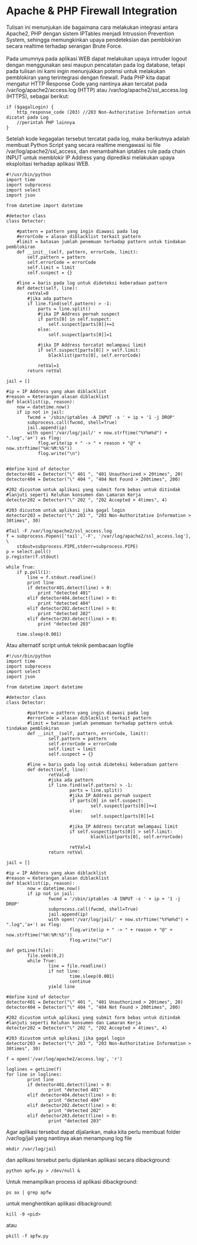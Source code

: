 # Apache & PHP Firewall Integration
Tulisan ini menunjukan ide bagaimana cara melakukan integrasi antara Apache2, PHP dengan sistem IPTables menjadi Intrussion Prevention System, sehingga memungkinkan upaya pendeteksian dan pemblokiran secara realtime terhadap serangan Brute Force.<br>
<br>
Pada umumnya pada aplikasi WEB dapat melakukan upaya intruder logout dengan menggunakan sesi maupun pencatatan pada log database, tetapi pada tulisan ini kami ingin menunjukkan potensi untuk melakukan pemblokiran yang terintegrasi dengan firewall. Pada PHP kita dapat mengatur HTTP Response Code yang nantinya akan tercatat pada /var/log/apache2/access.log (HTTP) atau /var/log/apache2/ssl_access.log (HTTPS), sebagai berikut:
```
if ($gagalLogin) {
	http_response_code (203) //203 Non-Authoritative Information untuk dicatat pada Log
	//perintah PHP lainnya
}
```
Setelah kode kegagalan tersebut tercatat pada log, maka berikutnya adalah membuat Python Script yang secara realtime mengawasi isi file /var/log/apache2/ssl_access, dan menambahkan iptables rule pada chain INPUT untuk memblokir IP Address yang diprediksi melakukan upaya eksploitasi terhadap aplikasi WEB.
```
#!/usr/bin/python
import time
import subprocess
import select
import json

from datetime import datetime

#detector class
class Detector:

	#pattern = pattern yang ingin diawasi pada log
	#errorCode = alasan diblacklist terkait pattern
	#limit = batasan jumlah penemuan terhadap pattern untuk tindakan pemblokiran
	def __init__(self, pattern, errorCode, limit):
		self.pattern = pattern
		self.errorCode = errorCode
		self.limit = limit
		self.suspect = {}

	#line = baris pada log untuk dideteksi keberadaan pattern
	def detect(self, line):
		retVal=0
		#jika ada pattern
		if line.find(self.pattern) > -1:
			parts = line.split()
			#jika IP Address pernah suspect
			if parts[0] in self.suspect:
				self.suspect[parts[0]]+=1
			else:
				self.suspect[parts[0]]=1
				
			#jika IP Address tercatat melampaui limit
			if self.suspect[parts[0]] > self.limit:
				blacklist(parts[0], self.errorCode)

			retVal=1
		return retVal
									
jail = []

#ip = IP Address yang akan diblacklist
#reason = Keterangan alasan diblacklist
def blacklist(ip, reason):
	now = datetime.now()
	if ip not in jail:
		fwcmd = '/sbin/iptables -A INPUT -s ' + ip + '1 -j DROP'
		subprocess.call(fwcmd, shell=True)
		jail.append(ip)
		with open('/var/log/jail/' + now.strftime("%Y%m%d") + ".log",'a+') as flog:
			flog.write(ip + " -> " + reason + "@" + now.strftime("%H:%M:%S"))
			flog.write("\n")


#define kind of detector
detector401 = Detector("\" 401 ", "401 Unauthorized > 20times", 20)	
detector404 = Detector("\" 404 ", "404 Not Found > 200times", 200)	

#202 dicustom untuk aplikasi yang submit form bebas untuk ditindak
#lanjuti seperti Keluhan konsumen dan Lamaran Kerja
detector202 = Detector("\" 202 ", "202 Accepted > 4times", 4)

#203 dicustom untuk aplikasi jika gagal login
detector203 = Detector("\" 203 ", "203 Non-Authoritative Information > 30times", 30)

#Tail -F /var/log/apache2/ssl_access.log
f = subprocess.Popen(['tail','-F', '/var/log/apache2/ssl_access.log'], \
	stdout=subprocess.PIPE,stderr=subprocess.PIPE)
p = select.poll()
p.register(f.stdout)

while True:
	if p.poll(1):
		line = f.stdout.readline()		
		print line
		if detector401.detect(line) > 0:
			print "detected 401"
		elif detector404.detect(line) > 0:
			print "detected 404"
		elif detector202.detect(line) > 0:
			print "detected 202"
		elif detector203.detect(line) > 0:
			print "detected 203"

	time.sleep(0.001)
```
Atau alternatif script untuk teknik pembacaan logfile
```
#!/usr/bin/python
import time
import subprocess
import select
import json

from datetime import datetime

#detector class
class Detector:

        #pattern = pattern yang ingin diawasi pada log
        #errorCode = alasan diblacklist terkait pattern
        #limit = batasan jumlah penemuan terhadap pattern untuk tindakan pemblokiran
        def __init__(self, pattern, errorCode, limit):
                self.pattern = pattern
                self.errorCode = errorCode
                self.limit = limit
                self.suspect = {}

        #line = baris pada log untuk dideteksi keberadaan pattern
        def detect(self, line):
                retVal=0
                #jika ada pattern
                if line.find(self.pattern) > -1:
                        parts = line.split()
                        #jika IP Address pernah suspect
                        if parts[0] in self.suspect:
                                self.suspect[parts[0]]+=1
                        else:
                                self.suspect[parts[0]]=1

                        #jika IP Address tercatat melampaui limit
                        if self.suspect[parts[0]] > self.limit:
                                blacklist(parts[0], self.errorCode)

                        retVal=1
                return retVal

jail = []

#ip = IP Address yang akan diblacklist
#reason = Keterangan alasan diblacklist
def blacklist(ip, reason):
        now = datetime.now()
        if ip not in jail:
                fwcmd = '/sbin/iptables -A INPUT -s ' + ip + '1 -j DROP'
                subprocess.call(fwcmd, shell=True)
                jail.append(ip)
                with open('/var/log/jail/' + now.strftime("%Y%m%d") + ".log",'a+') as flog:
                        flog.write(ip + " -> " + reason + "@" + now.strftime("%H:%M:%S"))
                        flog.write("\n")

def getLine(file):
        file.seek(0,2)
        while True:
                line = file.readline()
                if not line:
                        time.sleep(0.001)
                        continue
                yield line

#define kind of detector
detector401 = Detector("\" 401 ", "401 Unauthorized > 20times", 20)
detector404 = Detector("\" 404 ", "404 Not Found > 200times", 200)

#202 dicustom untuk aplikasi yang submit form bebas untuk ditindak
#lanjuti seperti Keluhan konsumen dan Lamaran Kerja
detector202 = Detector("\" 202 ", "202 Accepted > 4times", 4)

#203 dicustom untuk aplikasi jika gagal login
detector203 = Detector("\" 203 ", "203 Non-Authoritative Information > 30times", 30)

f = open('/var/log/apache2/access.log', 'r')

loglines = getLine(f)
for line in loglines:
        print line
        if detector401.detect(line) > 0:
                print "detected 401"
        elif detector404.detect(line) > 0:
                print "detected 404"
        elif detector202.detect(line) > 0:
                print "detected 202"
        elif detector203.detect(line) > 0:
                print "detected 203"
```
Agar aplikasi tersebut dapat dijalankan, maka kita perlu membuat folder /var/log/jail yang nantinya akan menampung log file
```
mkdir /var/log/jail
```
dan aplikasi tersebut perlu dijalankan aplikasi secara dibackground:
```
python apfw.py > /dev/null &
```
Untuk menampilkan process id aplikasi dibackground:
```
ps ax | grep apfw
```
untuk menghentikan aplikasi dibackground:
```
kill -9 <pid>
```
atau
```
pkill -f apfw.py
```
